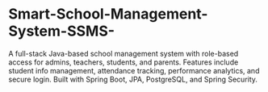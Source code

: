 # Smart-School-Management-System-SSMS-
A full-stack Java-based school management system with role-based access for admins, teachers, students, and parents. Features include student info management, attendance tracking, performance analytics, and secure login. Built with Spring Boot, JPA, PostgreSQL, and Spring Security.
